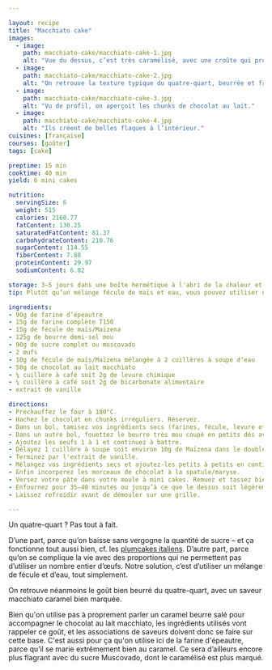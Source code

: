 ```yaml
---

layout: recipe
title: "Macchiato cake"
images:
  - image:
    path: macchiato-cake/macchiato-cake-1.jpg
    alt: "Vue du dessus, c’est très caramélisé, avec une croûte qui promet une belle entame de mâche."
  - image:
    path: macchiato-cake/macchiato-cake-2.jpg
    alt: "On retrouve la texture typique du quatre-quart, beurrée et friable."
  - image:
    path: macchiato-cake/macchiato-cake-3.jpg
    alt: "Vu de profil, on aperçoit les chunks de chocolat au lait."
  - image:
    path: macchiato-cake/macchiato-cake-4.jpg
    alt: "Ils créent de belles flaques à l’intérieur."
cuisines: [française]
courses: [goûter]
tags: [cake]

preptime: 15 min
cooktime: 40 min
yield: 6 mini cakes

nutrition:
  servingSize: 6
  weight: 515
  calories: 2160.77
  fatContent: 130.25
  saturatedFatContent: 81.37
  carbohydrateContent: 210.76
  sugarContent: 114.55
  fiberContent: 7.88
  proteinContent: 29.97
  sodiumContent: 6.02

storage: 3–5 jours dans une boîte hermétique à l'abri de la chaleur et de la lumière, 2–3 mois au congélateur.
tip: Plutôt qu’un mélange fécule de maïs et eau, vous pouvez utiliser un jaune d’œuf pour compléter.

ingredients:
- 90g de farine d’épeautre
- 15g de farine complète T150
- 15g de fécule de maïs/Maïzena
- 125g de beurre demi-sel mou
- 90g de sucre complet ou muscovado
- 2 œufs
- 10g de fécule de maïs/Maïzena mélangée à 2 cuillères à soupe d’eau
- 50g de chocolat au lait macchiato
- ¼ cuillère à café soit 2g de levure chimique
- ¼ cuillère à café soit 2g de bicarbonate alimentaire
- extrait de vanille

directions:
- Préchauffez le four à 180°C.
- Hachez le chocolat en chunks irréguliers. Réservez. 
- Dans un bol, tamisez vos ingrédients secs (farines, fécule, levure et bicarbonate) sans mélanger et réservez. 
- Dans un autre bol, fouettez le beurre très mou coupé en petits dés avec le sucre jusqu'à obtenir une crème bien aérée. 
- Ajoutez les oeufs 1 à 1 et continuez à battre.
- Délayez 1 cuillère à soupe soit environ 10g de Maïzena dans le double d'eau et ajoutez-le. Cela va nous permettre de remplacer la quantité d'œuf manquante.
- Terminez par l'extrait de vanille.
- Mélangez vos ingrédients secs et ajoutez-les petits à petits en continuant à fouetter.
- Enfin incorporez les morceaux de chocolat à la spatule/maryse. 
- Versez votre pâte dans votre moule à mini cakes. Remuez et tassez bien la pâte. 
- Enfournez pour 35–40 minutes ou jusqu’à ce que le dessus soit légèrement craquelé et que la lame d'un couteau ressort sèche. Pas d'inquiétude si le gâteau fait l'éponge en sortie de four quand vous appuyez dessus, il va durcir en refroidissant, avec une belle croûte craquante renfermant un coeur moelleux et chocolaté.
- Laissez refroidir avant de démouler sur une grille.

---
```


Un quatre-quart&nbsp;? Pas tout à fait.

D’une part, parce qu’on baisse sans vergogne la quantité de sucre – et ça fonctionne tout aussi bien, cf. les [plumcakes italiens](../collections.html##plumcake). D’autre part, parce qu’on se complique la vie avec des proportions qui ne permettent pas d’utiliser un nombre entier d’œufs. Notre solution, c’est d’utiliser un mélange de fécule et d’eau, tout simplement.

On retrouve néanmoins le goût bien beurré du quatre-quart, avec un saveur macchiato caramel bien marquée. 

Bien qu'on utilise pas à proprement parler un caramel beurre salé pour accompagner le chocolat au lait macchiato, les ingrédients utilisés vont rappeler ce goût, et les associations de saveurs doivent donc se faire sur cette base. C'est aussi pour ça qu'on utilise ici de la farine d'épeautre, parce qu’il se marie extrêmement bien au caramel. Ce sera d’ailleurs encore plus flagrant avec du sucre Muscovado, dont le caramélisé est plus marqué.